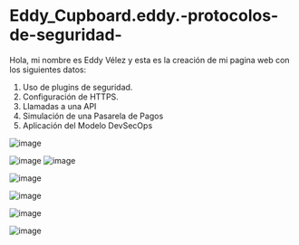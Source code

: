 # Eddy_Cupboard.eddy.-protocolos-de-seguridad-
Hola, mi nombre es Eddy Vélez y esta es la creación de mi pagina web con los siguientes datos:

1) Uso de plugins de seguridad.
2) Configuración de HTTPS.
3) Llamadas a una API
4) Simulación de una Pasarela de Pagos
5) Aplicación del Modelo DevSecOps

![image](https://github.com/user-attachments/assets/f2a70814-43ea-440d-bb9a-5d139476ecd6)

![image](https://github.com/user-attachments/assets/2d985b43-ef93-4baf-b3b0-d9b8fe0b7614)
![image](https://github.com/user-attachments/assets/e24c4c92-c2d8-481f-ad30-ad8f2c25a412)


![image](https://github.com/user-attachments/assets/bfd0fb51-a6ea-4d69-89e0-d291cd5ef313)

![image](https://github.com/user-attachments/assets/ba9ef816-04fc-4034-b38a-21ad97cf2543)

![image](https://github.com/user-attachments/assets/0612d825-e98f-413a-ac42-9ab6d0e661fc)

![image](https://github.com/user-attachments/assets/01eaada8-2277-4e48-a931-5cea521b7091)
